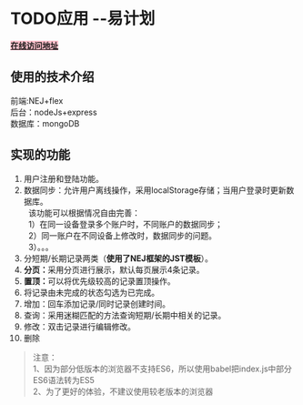 TODO应用  --易计划
========

<B style='color:blue'><a href="http://202.197.66.88/" target="_blank" style='background:pink'>在线访问地址</a></B>

使用的技术介绍
--------
前端:NEJ+flex<br/>
后台：nodeJs+express<br/>
数据库：mongoDB<br/>


实现的功能
--------
1. 用户注册和登陆功能。
2. 数据同步：允许用户离线操作，采用localStorage存储；当用户登录时更新数据库。<br/>
   该功能可以根据情况自由完善：<br/>
   1）在同一设备登录多个账户时，不同账户的数据同步；<br/>
   2）同一账户在不同设备上修改时，数据同步的问题。<br/>
   3）。。。<br/>
3. 分短期/长期记录两类（<B>使用了NEJ框架的JST模板</B>）。
4. <B>分页：</B>采用分页进行展示，默认每页展示4条记录。
5. <B>置顶：</B>可以将优先级较高的记录置顶操作。
6. 将记录由未完成的状态勾选为已完成。
7. 增加：回车添加记录/同时记录创建时间。
8. 查询：采用迷糊匹配的方法查询短期/长期中相关的记录。
9. 修改：双击记录进行编辑修改。
10. 删除


>注意：<br/>
1、因为部分低版本的浏览器不支持ES6，所以使用babel把index.js中部分ES6语法转为ES5<br/>
2、为了更好的体验，不建议使用较老版本的浏览器
